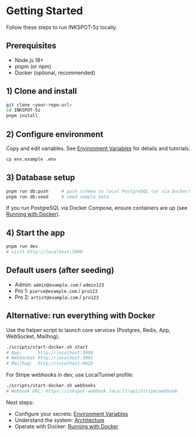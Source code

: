 # Getting Started

Follow these steps to run INKSPOT-5z locally.

## Prerequisites
- Node.js 18+
- pnpm (or npm)
- Docker (optional, recommended)

## 1) Clone and install
```bash
git clone <your-repo-url>
cd INKSPOT-5z
pnpm install
```

## 2) Configure environment
Copy and edit variables. See [Environment Variables](Environment-Variables) for details and tutorials.
```bash
cp env.example .env
```

## 3) Database setup
```bash
pnpm run db:push     # push schema to local PostgreSQL (or via Docker)
pnpm run db:seed     # seed sample data
```

If you run PostgreSQL via Docker Compose, ensure containers are up (see [Running with Docker](Running-with-Docker)).

## 4) Start the app
```bash
pnpm run dev
# visit http://localhost:3000
```

## Default users (after seeding)
- Admin: `admin@example.com` / `admin123`
- Pro 1: `pierce@example.com` / `pro123`
- Pro 2: `artist@example.com` / `pro123`

## Alternative: run everything with Docker
Use the helper script to launch core services (Postgres, Redis, App, WebSocket, Mailhog).
```bash
./scripts/start-docker.sh start
# App:      http://localhost:3000
# WebSocket http://localhost:3001
# Mailhog:  http://localhost:8025
```

For Stripe webhooks in dev, use LocalTunnel profile:
```bash
./scripts/start-docker.sh webhooks
# Webhook URL: https://inkspot-webhook.loca.lt/api/stripe/webhook
```

Next steps:
- Configure your secrets: [Environment Variables](Environment-Variables)
- Understand the system: [Architecture](Architecture)
- Operate with Docker: [Running with Docker](Running-with-Docker)
